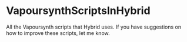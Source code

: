 # VapoursynthScriptsInHybrid
All the Vapoursynth scripts that Hybrid uses.
If you have suggestions on how to improve these scripts, let me know.

